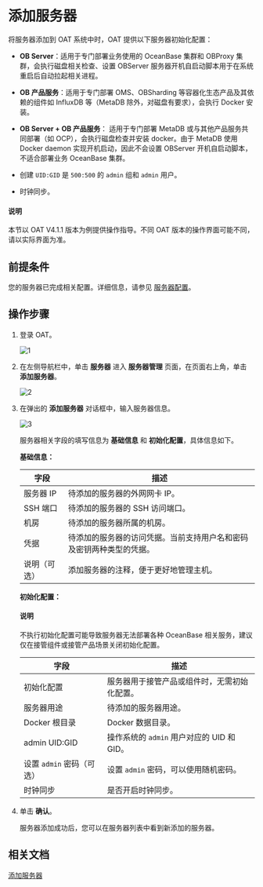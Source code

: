 # 添加服务器

将服务器添加到 OAT 系统中时，OAT 提供以下服务器初始化配置：

* **OB Server**：适用于专门部署业务使用的 OceanBase 集群和 OBProxy 集群，会执行磁盘相关检查、设置 OBServer 服务器开机自启动脚本用于在系统重启后自动拉起相关进程。

* **OB 产品服务**：适用于专门部署 OMS、OBSharding 等容器化生态产品及其依赖的组件如 InfluxDB 等（MetaDB 除外，对磁盘有要求），会执行 Docker 安装。

* **OB Server + OB 产品服务**： 适用于专门部署 MetaDB 或与其他产品服务共同部署（如 OCP），会执行磁盘检查并安装 docker。由于 MetaDB 使用 Docker daemon 实现开机启动，因此不会设置 OBServer 开机自启动脚本，不适合部署业务 OceanBase 集群。

* 创建 `UID:GID` 是 `500:500` 的 `admin` 组和 `admin` 用户。

* 时钟同步。

<main id="notice" type='explain'>
   <h4>说明</h4>
   <p>本节以 OAT V4.1.1 版本为例提供操作指导。不同 OAT 版本的操作界面可能不同，请以实际界面为准。</p>
</main>

## 前提条件

您的服务器已完成相关配置。详细信息，请参见 [服务器配置](../../200.preparations-before-deploy/200.configure-servers.md)。

## 操作步骤

1. 登录 OAT。

   ![1](https://obbusiness-private.oss-cn-shanghai.aliyuncs.com/doc/img/observer-enterprise/V4.1.0/4.deploy/3.deploy-oceanbase-database-enterprise/1%E7%99%BB%E5%BD%95%E9%A1%B5%E9%9D%A2.png)

2. 在左侧导航栏中，单击 **服务器** 进入 **服务器管理** 页面，在页面右上角，单击 **添加服务器**。

   ![2](https://obbusiness-private.oss-cn-shanghai.aliyuncs.com/doc/img/observer-enterprise/V4.1.0/4.deploy/3.deploy-oceanbase-database-enterprise/2%E6%B7%BB%E5%8A%A0%E6%9C%8D%E5%8A%A1%E5%99%A8.png)

3. 在弹出的 **添加服务器** 对话框中，输入服务器信息。

   ![3](https://obbusiness-private.oss-cn-shanghai.aliyuncs.com/doc/img/observer-enterprise/V4.1.0/4.deploy/3.deploy-oceanbase-database-enterprise/3%E6%B7%BB%E5%8A%A0%E6%9C%8D%E5%8A%A1%E5%99%A8%E4%BF%A1%E6%81%AF.png)

   服务器相关字段的填写信息为 **基础信息** 和 **初始化配置**，具体信息如下。

   **基础信息：**

   |   字段    |          描述          |
   |-----------|----------------------|
   | 服务器 IP | 待添加的服务器的外网网卡 IP。    |
   | SSH 端口  | 待添加的服务器的 SSH 访问端口。   |
   | 机房      | 待添加的服务器所属的机房。        |
   | 凭据      | 待添加的服务器的访问凭据。当前支持用户名和密码及密钥两种类型的凭据。|
   | 说明（可选）| 添加服务器的注释，便于更好地管理主机。|

   **初始化配置：**

   <main id="notice" type='explain'>
     <h4>说明</h4>
     <p>不执行初始化配置可能导致服务器无法部署各种 OceanBase 相关服务，建议仅在接管组件或接管产品场景关闭初始化配置。</p>
   </main>

   |   字段    |          描述         |
   |-----------|----------------------|
   | 初始化配置 | 服务器用于接管产品或组件时，无需初始化配置。|
   | 服务器用途 | 待添加的服务器用途。|
   | Docker 根目录 | Docker 数据目录。|
   | admin UID:GID | 操作系统的 `admin` 用户对应的 UID 和 GID。|
   | 设置 `admin` 密码（可选）| 设置 `admin` 密码，可以使用随机密码。|
   | 时钟同步 | 是否开启时钟同步。|

4. 单击 **确认**。

   服务器添加成功后，您可以在服务器列表中看到新添加的服务器。

## 相关文档

[添加服务器](https://www.oceanbase.com/docs/enterprise-oat-doc-cn-10000000002026450)
